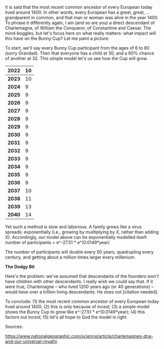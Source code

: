 It is said that the most recent common ancestor of every European today lived around 1400. In other words, every European has a great, great, ... grandparent in common, and that man or woman was alive in the year 1400. To phrase it differently again, I am (and so are you) a direct descendant of Charlemagne, of William the Conqueror, of Constantine and Caesar. The mind-boggles, but let's focus here on what really matters: what impact will this have on the Bunny Cup? Let me paint a picture:

To start, we'll say every Bunny Cup participant from the ages of 6 to 80 (sorry Grandad). Then that everyone has a child at 30, and a 60% chance of another at 32. This simple model let's us see how the Cup will grow.

| **2022** | **10** |
| -------- | ------ |
| **2023** | 10     |
| **2024** | 9      |
| **2025** | 9      |
| **2026** | 9      |
| **2027** | 9      |
| **2028** | 9      |
| **2029** | 9      |
| **2030** | 9      |
| **2031** | 9      |
| **2032** | 9      |
| **2033** | 9      |
| **2034** | 9      |
| **2035** | 9      |
| **2036** | 9      |
| **2037** | 10     |
| **2038** | 11     |
| **2039** | 13     |
| **2040** | 14     |

Yet such a method is slow and laborious. A family grows like a virus spreads: exponentially (i.e., growing by mulitiplying by X, rather than adding X). Accordingly, our model above can be exponentially modelled itself: number of participants = e^-27.51 * e^(0.0149*year)

The number of participants will double every 50 years, quadrupling every century, and getting about a million times larger every millenium.

**The Dodgy Bit**

Here's the problem: we've assumed that descendants of the founders won't have children with other descendants. I really wish we could say that. If it were true, Charlemagne – who lived 1200 years ago (or 40 generations) – would have over a trillion living descendants. He does not [citation needed].

To conclude: (1) the most recent common ancestor of every European today lived around 1400; (2) this is only because of incest; (3) a simple model shows the Bunny Cup to grow like e^-27.51 * e^(0.0149*year); (4) this factors out incest; (5) let's all hope to God the model is right.

Sources:

https://www.nationalgeographic.com/science/article/charlemagnes-dna-and-our-universal-royalty

